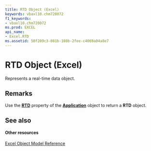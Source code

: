 ```yaml
---
title: RTD Object (Excel)
keywords: vbaxl10.chm728072
f1_keywords:
- vbaxl10.chm728072
ms.prod: EXCEL
api_name:
- Excel.RTD
ms.assetid: 50f289c3-081b-108b-2fee-c4069a04a8e7
---
```



# RTD Object (Excel)

Represents a real-time data object.


## Remarks

Use the  **[RTD](application-rtd-property-excel.md)** property of the **[Application](application-object-excel.md)** object to return a **RTD** object.


## See also


#### Other resources



[Excel Object Model Reference](http://msdn.microsoft.com/library/object-model-excel-vba-reference%28Office.15%29.aspx)

